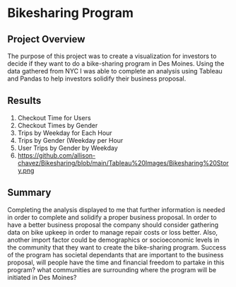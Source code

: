 # Bikesharing Program


## Project Overview
The purpose of this project was to create a visualization for investors to decide if they want to do a bike-sharing program in Des Moines. Using the data gathered from NYC I was able to complete an analysis using Tableau and Pandas to help investors solidify their business proposal.

## Results 
1. Checkout Time for Users
2. Checkout Times by Gender
3. Trips by Weekday for Each Hour
4. Trips by Gender (Weekday per Hour
5. User Trips by Gender by Weekday 
6. https://github.com/allison-chavez/Bikesharing/blob/main/Tableau%20Images/Bikesharing%20Story.png

## Summary 
Completing the analysis displayed to me that further information is needed in order to complete and solidify a proper business proposal.
In order to have a better business proposal the company should consider gathering data on bike upkeep in order to manage repair costs or loss better. Also, another import factor could be demographics or socioeconomic levels in the community that they want to create the bike-sharing program. Success of the program has societal dependants that are important to the business proposal, will people have the time and financial freedom to partake in this program? what communities are surrounding where the program will be initiated in Des Moines?
